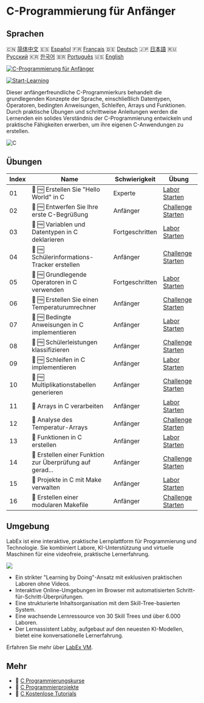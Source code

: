 # C-Programmierung für Anfänger

## Sprachen

🇨🇳 [简体中文](README_zh.md) 🇪🇸 [Español](README_es.md) 🇫🇷 [Français](README_fr.md) 🇩🇪 [Deutsch](README_de.md) 🇯🇵 [日本語](README_ja.md) 🇷🇺 [Русский](README_ru.md) 🇰🇷 [한국어](README_ko.md) 🇧🇷 [Português](README_pt.md) 🇺🇸 [English](README.md) 

[![C-Programmierung für Anfänger](https://cover-creator.labex.io/c-programming-for-beginners.png?lang=de)](https://labex.io/de/courses/c-programming-for-beginners)

[![Start-Learning](https://img.shields.io/badge/Start-Learning-whitesmoke?style=for-the-badge)](https://labex.io/de/courses/c-programming-for-beginners)

Dieser anfängerfreundliche C-Programmierkurs behandelt die grundlegenden Konzepte der Sprache, einschließlich Datentypen, Operatoren, bedingten Anweisungen, Schleifen, Arrays und Funktionen. Durch praktische Übungen und schrittweise Anleitungen werden die Lernenden ein solides Verständnis der C-Programmierung entwickeln und praktische Fähigkeiten erwerben, um ihre eigenen C-Anwendungen zu erstellen.

![C](https://img.shields.io/badge/C-whitesmoke?style=for-the-badge&logo=c)


## Übungen

|   Index | Name                                                      | Schwierigkeit   | Übung                                                                                                                        |
|---------|-----------------------------------------------------------|-----------------|------------------------------------------------------------------------------------------------------------------------------|
|      01 | 📖 🆓 Erstellen Sie "Hello World" in C                    | Experte         | <a target='_blank' href='https://labex.io/de/tutorials/c-create-hello-world-in-c-438286'>Labor Starten</a>                   |
|      02 | 🎯 🆓 Entwerfen Sie Ihre erste C-Begrüßung                | Anfänger        | <a target='_blank' href='https://labex.io/de/tutorials/c-craft-your-first-c-greeting-438337'>Challenge Starten</a>           |
|      03 | 📖 🆓 Variablen und Datentypen in C deklarieren           | Fortgeschritten | <a target='_blank' href='https://labex.io/de/tutorials/c-declare-variables-and-data-types-in-c-438287'>Labor Starten</a>     |
|      04 | 🎯 🆓 Schülerinformations-Tracker erstellen               | Anfänger        | <a target='_blank' href='https://labex.io/de/tutorials/c-build-student-information-tracker-438353'>Challenge Starten</a>     |
|      05 | 📖 🆓 Grundlegende Operatoren in C verwenden              | Fortgeschritten | <a target='_blank' href='https://labex.io/de/tutorials/c-use-basic-operators-in-c-438288'>Labor Starten</a>                  |
|      06 | 🎯 🆓 Erstellen Sie einen Temperaturumrechner             | Anfänger        | <a target='_blank' href='https://labex.io/de/tutorials/c-create-a-temperature-converter-438383'>Challenge Starten</a>        |
|      07 | 📖 🆓 Bedingte Anweisungen in C implementieren            | Anfänger        | <a target='_blank' href='https://labex.io/de/tutorials/c-implement-conditionals-in-c-438331'>Labor Starten</a>               |
|      08 | 🎯 🆓 Schülerleistungen klassifizieren                    | Anfänger        | <a target='_blank' href='https://labex.io/de/tutorials/c-classify-student-grades-438387'>Challenge Starten</a>               |
|      09 | 📖 🆓 Schleifen in C implementieren                       | Anfänger        | <a target='_blank' href='https://labex.io/de/tutorials/c-implement-loops-in-c-438332'>Labor Starten</a>                      |
|      10 | 🎯 🆓 Multiplikationstabellen generieren                  | Anfänger        | <a target='_blank' href='https://labex.io/de/tutorials/c-generate-multiplication-tables-438391'>Challenge Starten</a>        |
|      11 | 📖  Arrays in C verarbeiten                               | Anfänger        | <a target='_blank' href='https://labex.io/de/tutorials/c-handle-arrays-in-c-438330'>Labor Starten</a>                        |
|      12 | 🎯  Analyse des Temperatur-Arrays                         | Anfänger        | <a target='_blank' href='https://labex.io/de/tutorials/c-analyze-temperature-array-438390'>Challenge Starten</a>             |
|      13 | 📖  Funktionen in C erstellen                             | Anfänger        | <a target='_blank' href='https://labex.io/de/tutorials/c-build-functions-in-c-438329'>Labor Starten</a>                      |
|      14 | 🎯  Erstellen einer Funktion zur Überprüfung auf gerad... | Anfänger        | <a target='_blank' href='https://labex.io/de/tutorials/c-create-even-number-validator-function-438393'>Challenge Starten</a> |
|      15 | 📖  Projekte in C mit Make verwalten                      | Anfänger        | <a target='_blank' href='https://labex.io/de/tutorials/c-manage-projects-with-make-in-c-438333'>Labor Starten</a>            |
|      16 | 🎯  Erstellen einer modularen Makefile                    | Anfänger        | <a target='_blank' href='https://labex.io/de/tutorials/c-create-a-modular-makefile-438425'>Challenge Starten</a>             |

## Umgebung

LabEx ist eine interaktive, praktische Lernplattform für Programmierung und Technologie. Sie kombiniert Labore, KI-Unterstützung und virtuelle Maschinen für eine videofreie, praktische Lernerfahrung.

![](https://tutorial-screenshot.getvm.io/images/vm-1725247253.png)

- Ein strikter "Learning by Doing"-Ansatz mit exklusiven praktischen Laboren ohne Videos.
- Interaktive Online-Umgebungen im Browser mit automatisierten Schritt-für-Schritt-Überprüfungen.
- Eine strukturierte Inhaltsorganisation mit dem Skill-Tree-basierten System.
- Eine wachsende Lernressource von 30 Skill Trees und über 6.000 Laboren.
- Der Lernassistent Labby, aufgebaut auf den neuesten KI-Modellen, bietet eine konversationelle Lernerfahrung.

Erfahren Sie mehr über [LabEx VM](https://support.labex.io/using-labex/virtual-machine).

## Mehr

- 🔗 [C Programmierungskurse](https://github.com/labex-labs/awesome-programming-courses)
- 🔗 [C Programmierprojekte](https://github.com/labex-labs/awesome-programming-projects)
- 🔗 [C Kostenlose Tutorials](https://github.com/labex-labs/c-free-tutorials)

